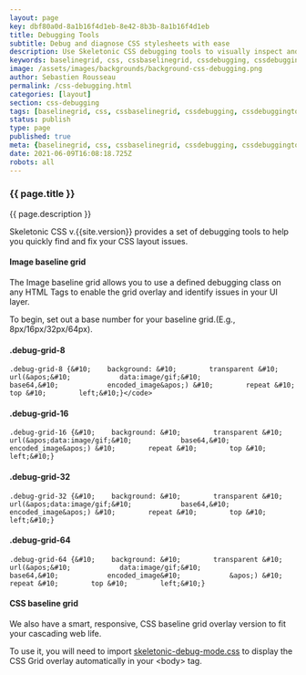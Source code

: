 ```yaml
---
layout: page
key: dbf80a0d-8a1b16f4d1eb-8e42-8b3b-8a1b16f4d1eb
title: Debugging Tools
subtitle: Debug and diagnose CSS stylesheets with ease 
description: Use Skeletonic CSS debugging tools to visually inspect and correct page layout issues.
keywords: baselinegrid, css, cssbaselinegrid, cssdebugging, cssdebuggingtools, cssgridoverlay, debugging, debuggingtools, framework, front-end, frontend, gridoverlays, gridsystem, imagebaselinegrid, lightweight, mobile-first, modern, responsive, semantic, skeletonic, skeletonic.css
image: /assets/images/backgrounds/background-css-debugging.png
author: Sebastien Rousseau
permalink: /css-debugging.html
categories: [layout]
section: css-debugging
tags: [baselinegrid, css, cssbaselinegrid, cssdebugging, cssdebuggingtools, cssgridoverlay, debugging, debuggingtools, framework, front-end, frontend, gridoverlays, gridsystem, imagebaselinegrid, lightweight, mobile-first, modern, responsive, semantic, skeletonic, skeletonic.css]
status: publish
type: page
published: true
meta: {baselinegrid, css, cssbaselinegrid, cssdebugging, cssdebuggingtools, cssgridoverlay, debugging, debuggingtools, framework, front-end, frontend, gridoverlays, gridsystem, imagebaselinegrid, lightweight, mobile-first, modern, responsive, semantic, skeletonic, skeletonic.css}
date: 2021-06-09T16:08:18.725Z
robots: all
---
```


<!-- Debugging -->

### {{ page.title }}

{{ page.description }}

Skeletonic CSS v.{{site.version}} provides a set of debugging tools to help you quickly find and fix your CSS layout issues.

#### Image baseline grid

The Image baseline grid allows you to use a defined debugging class on any HTML Tags to enable the grid overlay and identify issues in your UI layer.

To begin, set out a base number for your baseline grid.(E.g., 8px/16px/32px/64px).

#### .debug-grid-8

`.debug-grid-8 {&#10;    background: &#10;        transparent &#10;        url(&apos;&#10;            data:image/gif;&#10;            base64,&#10;            encoded_image&apos;) &#10;        repeat &#10;        top &#10;        left;&#10;}</code>`

#### .debug-grid-16

`.debug-grid-16 {&#10;    background: &#10;        transparent &#10;        url(&apos;data:image/gif;&#10;            base64,&#10;            encoded_image&apos;) &#10;        repeat &#10;        top &#10;        left;&#10;}`

#### .debug-grid-32

`.debug-grid-32 {&#10;    background: &#10;        transparent &#10;        url(&apos;data:image/gif;&#10;            base64,&#10;            encoded_image&apos;) &#10;        repeat &#10;        top &#10;        left;&#10;}`

#### .debug-grid-64
`.debug-grid-64 {&#10;    background: &#10;        transparent &#10;        url(&apos;&#10;            data:image/gif;&#10;            base64,&#10;            encoded_image&#10;            &apos;) &#10;        repeat &#10;        top &#10;        left;&#10;}`

#### CSS baseline grid

We also have a smart, responsive, CSS baseline grid overlay version to fit your cascading web life.

To use it, you will need to import [skeletonic-debug-mode.css](https://unpkg.com/skeletonic@{{site.version}}/dist/skeletonic-debug-mode.min.css) to display the CSS Grid overlay automatically in your &lt;body&gt; tag.

<!-- End Debugging -->
